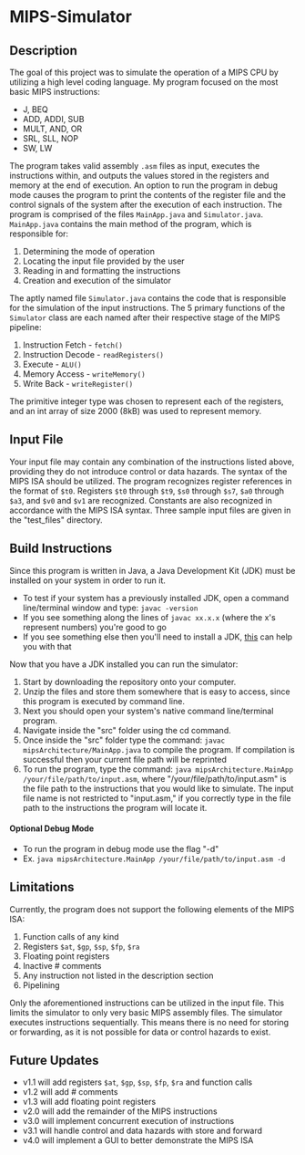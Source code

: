 # MIPS-Simulator
## Description
The goal of this project was to simulate the operation of a MIPS CPU by utilizing a high level coding language. My program focused on the most basic MIPS instructions:
* J, BEQ
* ADD, ADDI, SUB
* MULT, AND, OR
* SRL, SLL, NOP
* SW, LW

The program takes valid assembly `.asm` files as input, executes the instructions within, and outputs the values stored in the registers and memory at the end of execution. An option to run the program in debug mode causes the program to print the contents of the register file and the control signals of the system after the execution of each instruction. The program is comprised of the files `MainApp.java` and `Simulator.java`. `MainApp.java` contains the main method of the program, which is responsible for:
1. Determining the mode of operation
2. Locating the input file provided by the user 
3. Reading in and formatting the instructions
4. Creation and execution of the simulator

The aptly named file `Simulator.java` contains the code that is responsible for the simulation of the input instructions. The 5 primary functions of the `Simulator` class are each named after their respective stage of the MIPS pipeline:
1. Instruction Fetch - `fetch()`
2. Instruction Decode - `readRegisters()`
3. Execute - `ALU()`
4. Memory Access - `writeMemory()`
5. Write Back - `writeRegister()`

The primitive integer type was chosen to represent each of the registers, and an int array of size 2000 (8kB) was used to represent memory.

## Input File
Your input file may contain any combination of the instructions listed above, providing they do not introduce control or data hazards. The syntax of the MIPS ISA should be utilized. The program recognizes register references in the format of `$t0`. Registers `$t0` through `$t9`, `$s0` through `$s7`, `$a0` through `$a3`, and `$v0` and `$v1` are recognized. Constants are also recognized in accordance with the MIPS ISA syntax. Three sample input files are given in the "test_files" directory.

## Build Instructions
Since this program is written in Java, a Java Development Kit (JDK) must be installed on your system in order to run it. 
* To test if your system has a previously installed JDK, open a command line/terminal window and type: `javac -version`
* If you see something along the lines of `javac xx.x.x` (where the x's represent numbers) you're good to go
* If you see something else then you'll need to install a JDK, [this](https://www3.ntu.edu.sg/home/ehchua/programming/howto/JDK_HowTo.html) can help you with that 

Now that you have a JDK installed you can run the simulator: 
1. Start by downloading the repository onto your computer. 
2. Unzip the files and store them somewhere that is easy to access, since this program is executed by command line. 
3. Next you should open your system's native command line/terminal program. 
4. Navigate inside the "src" folder using the cd command. 
5. Once inside the "src" folder type the command: `javac mipsArchitecture/MainApp.java` to compile the program. If compilation is successful then your current file path will be reprinted
6. To run the program, type the command: `java mipsArchitecture.MainApp /your/file/path/to/input.asm`, where "/your/file/path/to/input.asm" is the file path to the instructions that you would like to simulate. The input file name is not restricted to "input.asm," if you correctly type in the file path to the instructions the program will locate it.

#### Optional Debug Mode
* To run the program in debug mode use the flag "-d"
* Ex. `java mipsArchitecture.MainApp /your/file/path/to/input.asm -d`

## Limitations
Currently, the program does not support the following elements of the MIPS ISA:
1. Function calls of any kind
2. Registers `$at`, `$gp`, `$sp`, `$fp`, `$ra`
3. Floating point registers
4. Inactive # comments
5. Any instruction not listed in the description section
6. Pipelining

Only the aforementioned instructions can be utilized in the input file. This limits the simulator to only very basic MIPS assembly files. The simulator executes instructions sequentially. This means there is no need for storing or forwarding, as it is not possible for data or control hazards to exist.

## Future Updates
* v1.1 will add registers `$at`, `$gp`, `$sp`, `$fp`, `$ra` and function calls
* v1.2 will add # comments
* v1.3 will add floating point registers
* v2.0 will add the remainder of the MIPS instructions
* v3.0 will implement concurrent execution of instructions
* v3.1 will handle control and data hazards with store and forward
* v4.0 will implement a GUI to better demonstrate the MIPS ISA
